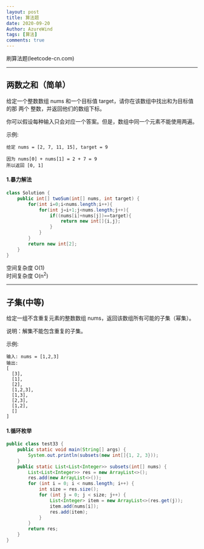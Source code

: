 ```yaml
---
layout: post
title: 算法题
date: 2020-09-20
Author: AzureWind
tags: [算法]
comments: true
---
```

刷算法题(leetcode-cn.com)
<!-- more -->

***

## 两数之和（简单）
给定一个整数数组 nums 和一个目标值 target，请你在该数组中找出和为目标值的那 两个 整数，并返回他们的数组下标。

你可以假设每种输入只会对应一个答案。但是，数组中同一个元素不能使用两遍。

示例:
```
给定 nums = [2, 7, 11, 15], target = 9

因为 nums[0] + nums[1] = 2 + 7 = 9
所以返回 [0, 1]
```
#### 1.暴力解法
```java
class Solution {
    public int[] twoSum(int[] nums, int target) {
        for(int i=0;i<nums.length;i++){
            for(int j=i+1;j<nums.length;j++){
                if((nums[i]+nums[j])==target){
                    return new int[]{i,j};
                }
            }
        }
        return new int[2];
    }
}
```
空间复杂度 O(1)   
时间复杂度 O(n<sup>2</sup>)

***

## 子集(中等)

给定一组不含重复元素的整数数组 nums，返回该数组所有可能的子集（幂集）。

说明：解集不能包含重复的子集。

示例:
```
输入: nums = [1,2,3]
输出:
[
  [3],
  [1],
  [2],
  [1,2,3],
  [1,3],
  [2,3],
  [1,2],
  []
]
```
#### 1.循环枚举
```java
public class test33 {
    public static void main(String[] args) {
        System.out.println(subsets(new int[]{1, 2, 3}));
    }
    public static List<List<Integer>> subsets(int[] nums) {
        List<List<Integer>> res = new ArrayList<>();
        res.add(new ArrayList<>());
        for (int i = 0; i < nums.length; i++) {
            int size = res.size();
            for (int j = 0; j < size; j++) {
                List<Integer> item = new ArrayList<>(res.get(j));
                item.add(nums[i]);
                res.add(item);
            }
        }
        return res;
    }
}
```